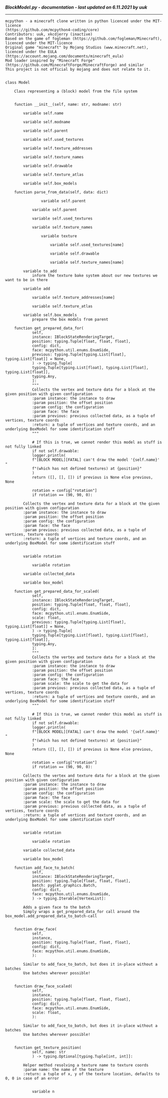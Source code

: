 ***BlockModel.py - documentation - last updated on 6.11.2021 by uuk***
___

    mcpython - a minecraft clone written in python licenced under the MIT-licence 
    (https://github.com/mcpython4-coding/core)
    Contributors: uuk, xkcdjerry (inactive)
    Based on the game of fogleman (https://github.com/fogleman/Minecraft), licenced under the MIT-licence
    Original game "minecraft" by Mojang Studios (www.minecraft.net), licenced under the EULA
    (https://account.mojang.com/documents/minecraft_eula)
    Mod loader inspired by "Minecraft Forge" (https://github.com/MinecraftForge/MinecraftForge) and similar
    This project is not official by mojang and does not relate to it.


    class Model
        
        Class representing a (block) model from the file system


        function __init__(self, name: str, modname: str)

            variable self.name

            variable self.modname

            variable self.parent

            variable self.used_textures

            variable self.texture_addresses

            variable self.texture_names

            variable self.drawable

            variable self.texture_atlas

            variable self.box_models

        function parse_from_data(self, data: dict)

                    variable self.parent

                variable self.parent

                variable self.used_textures

                variable self.texture_names

                    variable texture

                        variable self.used_textures[name]

                        variable self.drawable

                        variable self.texture_names[name]

            variable to_add
                inform the texture bake system about our new textures we want to be in there

            variable add

                variable self.texture_addresses[name]

                variable self.texture_atlas

            variable self.box_models
                prepare the box models from parent

        function get_prepared_data_for(
                self,
                instance: IBlockStateRenderingTarget,
                position: typing.Tuple[float, float, float],
                config: dict,
                face: mcpython.util.enums.EnumSide,
                previous: typing.Tuple[typing.List[float], typing.List[float]] = None,
                ) -> typing.Tuple[
                typing.Tuple[typing.List[float], typing.List[float], typing.List[float]],
                typing.Any,
                ]:
                """
                Collects the vertex and texture data for a block at the given position with given configuration
                :param instance: the instance to draw
                :param position: the offset position
                :param config: the configuration
                :param face: the face
                :param previous: previous collected data, as a tuple of vertices, texture coords
                :return: a tuple of vertices and texture coords, and an underlying BoxModel for some identification stuff
                """
                
                # If this is true, we cannot render this model as stuff is not fully linked
                if not self.drawable:
                logger.println(
                f"[BLOCK MODEL][FATAL] can't draw the model '{self.name}' "
                f"(which has not defined textures) at {position}"
                )
                return ([], [], []) if previous is None else previous, None
                
                rotation = config["rotation"]
                if rotation == (90, 90, 0):
            
            Collects the vertex and texture data for a block at the given position with given configuration
            :param instance: the instance to draw
            :param position: the offset position
            :param config: the configuration
            :param face: the face
            :param previous: previous collected data, as a tuple of vertices, texture coords
            :return: a tuple of vertices and texture coords, and an underlying BoxModel for some identification stuff


            variable rotation

                variable rotation

            variable collected_data

            variable box_model

        function get_prepared_data_for_scaled(
                self,
                instance: IBlockStateRenderingTarget,
                position: typing.Tuple[float, float, float],
                config: dict,
                face: mcpython.util.enums.EnumSide,
                scale: float,
                previous: typing.Tuple[typing.List[float], typing.List[float]] = None,
                ) -> typing.Tuple[
                typing.Tuple[typing.List[float], typing.List[float], typing.List[float]],
                typing.Any,
                ]:
                """
                Collects the vertex and texture data for a block at the given position with given configuration
                :param instance: the instance to draw
                :param position: the offset position
                :param config: the configuration
                :param face: the face
                :param scale: the scale to get the data for
                :param previous: previous collected data, as a tuple of vertices, texture coords
                :return: a tuple of vertices and texture coords, and an underlying BoxModel for some identification stuff
                """
                
                # If this is true, we cannot render this model as stuff is not fully linked
                if not self.drawable:
                logger.println(
                f"[BLOCK MODEL][FATAL] can't draw the model '{self.name}' "
                f"(which has not defined textures) at {position}"
                )
                return ([], [], []) if previous is None else previous, None
                
                rotation = config["rotation"]
                if rotation == (90, 90, 0):
            
            Collects the vertex and texture data for a block at the given position with given configuration
            :param instance: the instance to draw
            :param position: the offset position
            :param config: the configuration
            :param face: the face
            :param scale: the scale to get the data for
            :param previous: previous collected data, as a tuple of vertices, texture coords
            :return: a tuple of vertices and texture coords, and an underlying BoxModel for some identification stuff


            variable rotation

                variable rotation

            variable collected_data

            variable box_model

        function add_face_to_batch(
                self,
                instance: IBlockStateRenderingTarget,
                position: typing.Tuple[float, float, float],
                batch: pyglet.graphics.Batch,
                config: dict,
                face: mcpython.util.enums.EnumSide,
                ) -> typing.Iterable[VertexList]:
            
            Adds a given face to the batch
            Simply wraps a get_prepared_data_for call around the box_model.add_prepared_data_to_batch-call


        function draw_face(
                self,
                instance,
                position: typing.Tuple[float, float, float],
                config: dict,
                face: mcpython.util.enums.EnumSide,
                ):
            
            Similar to add_face_to_batch, but does it in-place without a batches
            Use batches wherever possible!


        function draw_face_scaled(
                self,
                instance,
                position: typing.Tuple[float, float, float],
                config: dict,
                face: mcpython.util.enums.EnumSide,
                scale: float,
                ):
            
            Similar to add_face_to_batch, but does it in-place without a batches
            Use batches wherever possible!


        function get_texture_position(
                self, name: str
                ) -> typing.Optional[typing.Tuple[int, int]]:
            
            Helper method resolving a texture name to texture coords
            :param name: the name of the texture
            :return: a tuple of x, y of the texture location, defaults to 0, 0 in case of an error


                variable n